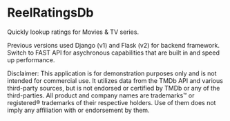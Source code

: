 # ReelRatingsDb

Quickly lookup ratings for Movies & TV series.

Previous versions used Django (v1) and Flask (v2) for backend framework. 
Switch to FAST API for asychronous capabilities that are built in and speed up performance. 

Disclaimer: This application is for demonstration purposes only and is not intended for commercial use. It utilizes data from the TMDb API and various third-party sources, but is not endorsed or certified by TMDb or any of the third-parties. All product and company names are trademarks™ or registered® trademarks of their respective holders. Use of them does not imply any affiliation with or endorsement by them.
